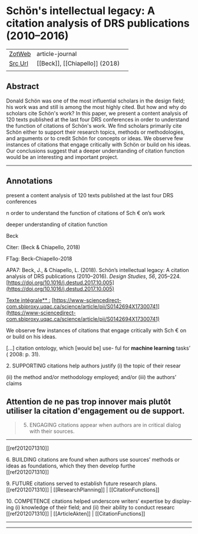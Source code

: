 
# Schön's intellectual legacy: A citation analysis of DRS publications (2010–2016)



|       |       |       |
|  ---  |  ---  |  ---  |
|   [ZotWeb](http://zotero.org/users/180474/items/U7UDWC23)    | article-journal      |       |
|   [Src Url](http://www.sciencedirect.com/science/article/pii/S0142694X17300741)    |  [[Beck]], [[Chiapello]] (2018)     |       |
|       |       |       |


## Abstract

Donald Schön was one of the most influential scholars in the design field; his work was and still is among the most highly cited. But how and why do scholars cite Schön's work? In this paper, we present a content analysis of 120 texts published at the last four DRS conferences in order to understand the function of citations of Schön's work. We find scholars primarily cite Schön either to support their research topics, methods or methodologies, and arguments or to credit Schön for concepts or ideas. We observe few instances of citations that engage critically with Schön or build on his ideas. Our conclusions suggest that a deeper understanding of citation function would be an interesting and important project.

----

## Annotations

present a content analysis of 120 texts published at the last four DRS conferences



n order to understand the function of citations of Sch € on’s work



deeper understanding of citation function



Beck

  

Citer: (Beck & Chiapello, 2018)

FTag: Beck-Chiapello-2018

APA7: Beck, J., & Chiapello, L. (2018). Schön’s intellectual legacy: A citation analysis of DRS publications (2010–2016). _Design Studies_, _56_, 205–224. [https://doi.org/10.1016/j.destud.2017.10.005](https://doi.org/10.1016/j.destud.2017.10.005) [](https://doi.org/10.1016/j.destud.2017.10.005)

 [Texte intégrale** :](https://www-sciencedirect-com.sbiproxy.uqac.ca/science/article/pii/S0142694X17300741) [https://www-sciencedirect-com.sbiproxy.uqac.ca/science/article/pii/S0142694X17300741](https://www-sciencedirect-com.sbiproxy.uqac.ca/science/article/pii/S0142694X17300741)



We observe few instances of citations that engage critically with Sch € on or build on his ideas.



 [...] citation ontology, which [would be] use- ful for **machine learning** tasks’ ( 2008: p. 31).



2\. SUPPORTING citations help authors justify (i) the topic of their resear



(ii) the method and/or methodology employed; and/or (iii) the authors’ claims



Attention de ne pas trop innover mais plutôt utiliser la citation d'engagement ou de support.
---------------------------------------------------------------------------------------------

>5. ENGAGING citations appear when authors are in critical dialog with their sources.
--------------------------------------------------------------------------------------  
[[ref2012071310]] 





6\. BUILDING citations are found when authors use sources’ methods or ideas as foundations, which they then develop furthe  
[[ref2012071310]] 





9\. FUTURE citations served to establish future research plans.  
[[ref2012071310]] | [[ResearchPlanning]] | [[CitationFunctions]] 





10\. COMPETENCE citations helped underscore writers’ expertise by display- ing (i) knowledge of their field; and (ii) their ability to conduct researc  
[[ref2012071310]] | [[ArticleAkten]] | [[CitationFunctions]] 








----

----

